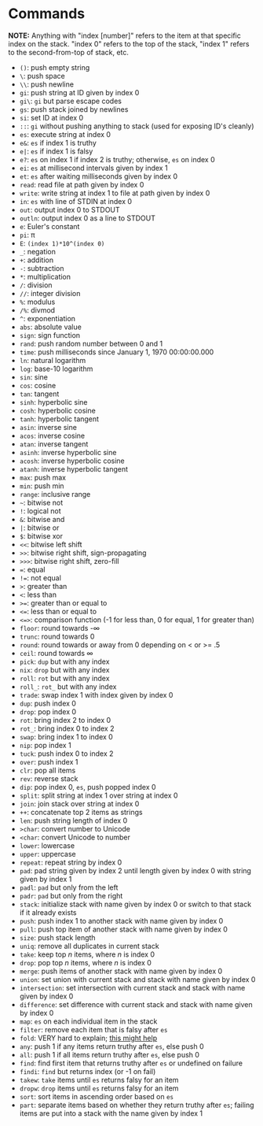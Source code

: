 # Commands
**NOTE:** Anything with "index [number]" refers to the item at that specific index on the stack. "index 0" refers to the top of the stack, "index 1" refers to the second-from-top of stack, etc.

- <code>()</code>: push empty string
- <code>\\</code>: push space
- <code>\\\\</code>: push newline
- <code>gi</code>: push string at ID given by index 0
- <code>gi\\</code>: `gi` but parse escape codes
- <code>gs</code>: push stack joined by newlines
- <code>si</code>: set ID at index 0
- <code>::</code>: `gi` without pushing anything to stack (used for exposing ID's cleanly)
- <code>es</code>: execute string at index 0
- <code>e&</code>: `es` if index 1 is truthy
- <code>e|</code>: `es` if index 1 is falsy
- <code>e?</code>: `es` on index 1 if index 2 is truthy; otherwise, `es` on index 0
- <code>ei</code>: `es` at millisecond intervals given by index 1
- <code>et</code>: `es` after waiting milliseconds given by index 0
- <code>read</code>: read file at path given by index 0
- <code>write</code>: write string at index 1 to file at path given by index 0
- <code>in</code>: `es` with line of STDIN at index 0
- <code>out</code>: output index 0 to STDOUT
- <code>outln</code>: output index 0 as a line to STDOUT
- <code>e</code>: Euler's constant
- <code>pi</code>: π
- <code>E</code>: `(index 1)*10^(index 0)`
- <code>_</code>: negation
- <code>+</code>: addition
- <code>-</code>: subtraction
- <code>*</code>: multiplication
- <code>/</code>: division
- <code>//</code>: integer division
- <code>%</code>: modulus
- <code>/%</code>: divmod
- <code>^</code>: exponentiation
- <code>abs</code>: absolute value
- <code>sign</code>: sign function
- <code>rand</code>: push random number between 0 and 1
- <code>time</code>: push milliseconds since January 1, 1970 00:00:00.000
- <code>ln</code>: natural logarithm
- <code>log</code>: base-10 logarithm
- <code>sin</code>: sine
- <code>cos</code>: cosine
- <code>tan</code>: tangent
- <code>sinh</code>: hyperbolic sine
- <code>cosh</code>: hyperbolic cosine
- <code>tanh</code>: hyperbolic tangent
- <code>asin</code>: inverse sine
- <code>acos</code>: inverse cosine
- <code>atan</code>: inverse tangent
- <code>asinh</code>: inverse hyperbolic sine
- <code>acosh</code>: inverse hyperbolic cosine
- <code>atanh</code>: inverse hyperbolic tangent
- <code>max</code>: push max
- <code>min</code>: push min
- <code>range</code>: inclusive range
- <code>~</code>: bitwise not
- <code>!</code>: logical not
- <code>&</code>: bitwise and
- <code>|</code>: bitwise or
- <code>$</code>: bitwise xor
- <code><<</code>: bitwise left shift
- <code>>></code>: bitwise right shift, sign-propagating
- <code>>>></code>: bitwise right shift, zero-fill
- <code>=</code>: equal
- <code>!=</code>: not equal
- <code>></code>: greater than
- <code><</code>: less than
- <code>>=</code>: greater than or equal to
- <code><=</code>: less than or equal to
- <code><=></code>: comparison function (-1 for less than, 0 for equal, 1 for greater than)
- <code>floor</code>: round towards -∞
- <code>trunc</code>: round towards 0
- <code>round</code>: round towards or away from 0 depending on < or >= .5
- <code>ceil</code>: round towards ∞
- <code>pick</code>: `dup` but with any index
- <code>nix</code>: `drop` but with any index
- <code>roll</code>: `rot` but with any index
- <code>roll_</code>: `rot_` but with any index
- <code>trade</code>: swap index 1 with index given by index 0
- <code>dup</code>: push index 0
- <code>drop</code>: pop index 0
- <code>rot</code>: bring index 2 to index 0
- <code>rot_</code>: bring index 0 to index 2
- <code>swap</code>: bring index 1 to index 0
- <code>nip</code>: pop index 1
- <code>tuck</code>: push index 0 to index 2
- <code>over</code>: push index 1
- <code>clr</code>: pop all items
- <code>rev</code>: reverse stack
- <code>dip</code>: pop index 0, `es`, push popped index 0
- <code>split</code>: split string at index 1 over string at index 0
- <code>join</code>: join stack over string at index 0
- <code>++</code>: concatenate top 2 items as strings
- <code>len</code>: push string length of index 0
- <code>>char</code>: convert number to Unicode
- <code><char</code>: convert Unicode to number
- <code>lower</code>: lowercase
- <code>upper</code>: uppercase
- <code>repeat</code>: repeat string by index 0
- <code>pad</code>: pad string given by index 2 until length given by index 0 with string given by index 1
- <code>padl</code>: `pad` but only from the left
- <code>padr</code>: `pad` but only from the right
- <code>stack</code>: initialize stack with name given by index 0 or switch to that stack if it already exists
- <code>push</code>: push index 1 to another stack with name given by index 0
- <code>pull</code>: push top item of another stack with name given by index 0
- <code>size</code>: push stack length
- <code>uniq</code>: remove all duplicates in current stack
- <code>take</code>: keep top _n_ items, where _n_ is index 0
- <code>drop</code>: pop top _n_ items, where _n_ is index 0
- <code>merge</code>: push items of another stack with name given by index 0
- <code>union</code>: set union with current stack and stack with name given by index 0
- <code>intersection</code>: set intersection with current stack and stack with name given by index 0
- <code>difference</code>: set difference with current stack and stack with name given by index 0
- <code>map</code>: `es` on each individual item in the stack
- <code>filter</code>: remove each item that is falsy after `es`
- <code>fold</code>: VERY hard to explain; [this might help](https://en.wikipedia.org/wiki/Fold_(higher-order_function))
- <code>any</code>: push 1 if any items return truthy after `es`, else push 0
- <code>all</code>: push 1 if all items return truthy after `es`, else push 0
- <code>find</code>: find first item that returns truthy after `es` or undefined on failure
- <code>findi</code>: `find` but returns index (or -1 on fail)
- <code>takew</code>: `take` items until `es` returns falsy for an item
- <code>dropw</code>: `drop` items until `es` returns falsy for an item
- <code>sort</code>: sort items in ascending order based on `es`
- <code>part</code>: separate items based on whether they return truthy after `es`; failing items are put into a stack with the name given by index 1